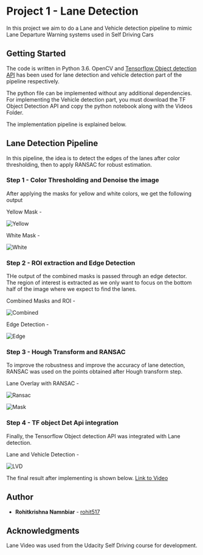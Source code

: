 
# Project 1 - Lane Detection

In this project we aim to do a Lane and Vehicle detection pipeline to mimic Lane Departure Warning systems used in Self Driving Cars 

## Getting Started

The code is written in Python 3.6. OpenCV and [Tensorflow Object detection API](https://github.com/tensorflow/models/tree/master/research/object_detection) has been used for lane detection and vehicle detection part of the pipeline respectively. 

The python file can be implemented without any additional dependencies. For implementing the Vehicle detection part, you must download the TF Object Detection API and copy the python notebook along with the Videos Folder. 

The implementation pipeline is explained below. 

## Lane Detection Pipeline

In this pipeline, the idea is to detect the edges of the lanes after color thresholding, then to apply RANSAC for robust estimation.

### Step 1 - Color Thresholding and Denoise the image

After applying the masks for yellow and white colors, we get the following output

Yellow Mask - 

![Yellow](https://github.com/rohit517/CVision-RoadLane/blob/master/Images/Screenshot%20(175).png)

White Mask - 

![White](https://github.com/rohit517/CVision-RoadLane/blob/master/Images/Screenshot%20(176).png) 

### Step 2 - ROI extraction and Edge Detection 

THe output of the combined masks is passed through an edge detector. The region of interest is extracted as we only want to focus on the bottom half of the image where we expect to find the lanes.

Combined Masks and ROI - 

![Combined](https://github.com/rohit517/CVision-RoadLane/blob/master/Images/Screenshot%20(172).png)

Edge Detection - 

![Edge](https://github.com/rohit517/CVision-RoadLane/blob/master/Images/Screenshot%20(174).png)

### Step 3 - Hough Transform and RANSAC

To improve the robustness and improve the accuracy of lane detection, RANSAC was used on the points obtained after Hough transform step.

Lane Overlay with RANSAC - 

![Ransac](https://github.com/rohit517/CVision-RoadLane/blob/master/Images/Screenshot%20(173).png)

![Mask](https://github.com/rohit517/CVision-RoadLane/blob/master/Images/Screenshot%20(177).png)

### Step 4 - TF object Det Api integration

Finally, the Tensorflow Object detection API was integrated with Lane detection.

Lane and Vehicle Detection - 

![LVD](https://github.com/rohit517/CVision-RoadLane/blob/master/Images/Screenshot%20(179).png)

The final result after implementing is shown below. [Link to Video](https://www.youtube.com/watch?v=7Hx7mQV6f-c)

## Author

* **Rohitkrishna Namnbiar**  - [rohit517](https://github.com/rohit517)

## Acknowledgments

Lane Video was used from the Udacity Self Driving course for development.  
